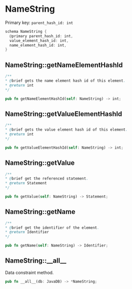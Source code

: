 # NameString

Primary key: `parent_hash_id: int`

```rust
schema NameString {
  @primary parent_hash_id: int,
  value_element_hash_id: int,
  name_element_hash_id: int,
}
```
## NameString::getNameElementHashId

```java
/**
* @brief gets the name element hash id of this element.
* @return int
*/
```
```rust
pub fn getNameElementHashId(self: NameString) -> int;
```
## NameString::getValueElementHashId

```java
/**
* @brief gets the value element hash id of this element.
* @return int
*/
```
```rust
pub fn getValueElementHashId(self: NameString) -> int;
```
## NameString::getValue

```java
/**
* @brief get the referenced statement.
* @return Statement 
*/
```
```rust
pub fn getValue(self: NameString) -> Statement;
```
## NameString::getName

```java
/**
* @brief get the identifier of the element.
* @return Identifier 
*/
```
```rust
pub fn getName(self: NameString) -> Identifier;
```
## NameString::\_\_all\_\_

Data constraint method.

```rust
pub fn __all__(db: JavaDB) -> *NameString;
```
